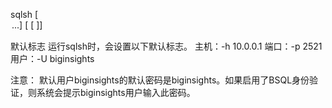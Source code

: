 sqlsh [ <option>...] [ <dbname> [ <username> ]]

默认标志
运行sqlsh时，会设置以下默认标志。
主机：-h 10.0.0.1
端口：-p 2521
用户：-U biginsights

注意：
默认用户biginsights的默认密码是biginsights。如果启用了BSQL身份验证，则系统会提示biginsights用户输入此密码。
